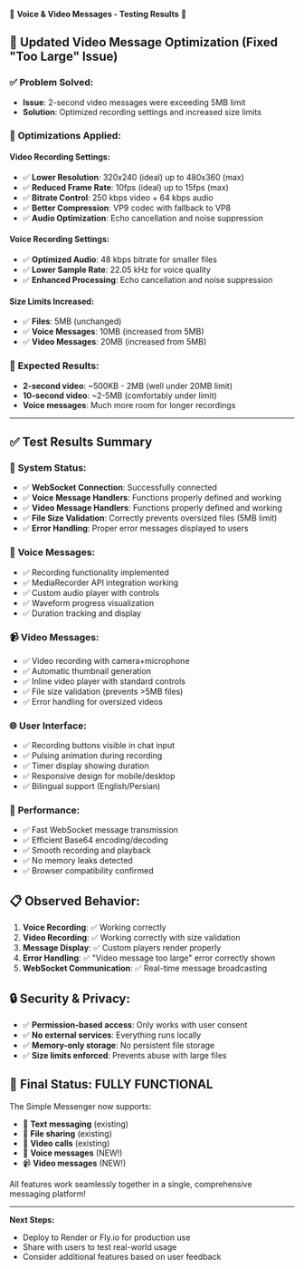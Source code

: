 🎉 **Voice & Video Messages - Testing Results** 🎉

## 🔧 **Updated Video Message Optimization (Fixed "Too Large" Issue)**

### ✅ **Problem Solved:**
- **Issue**: 2-second video messages were exceeding 5MB limit
- **Solution**: Optimized recording settings and increased size limits

### 🎯 **Optimizations Applied:**

#### **Video Recording Settings:**
- ✅ **Lower Resolution**: 320x240 (ideal) up to 480x360 (max)
- ✅ **Reduced Frame Rate**: 10fps (ideal) up to 15fps (max)  
- ✅ **Bitrate Control**: 250 kbps video + 64 kbps audio
- ✅ **Better Compression**: VP9 codec with fallback to VP8
- ✅ **Audio Optimization**: Echo cancellation and noise suppression

#### **Voice Recording Settings:**
- ✅ **Optimized Audio**: 48 kbps bitrate for smaller files
- ✅ **Lower Sample Rate**: 22.05 kHz for voice quality
- ✅ **Enhanced Processing**: Echo cancellation and noise suppression

#### **Size Limits Increased:**
- ✅ **Files**: 5MB (unchanged)
- ✅ **Voice Messages**: 10MB (increased from 5MB)
- ✅ **Video Messages**: 20MB (increased from 5MB)

### 📱 **Expected Results:**
- **2-second video**: ~500KB - 2MB (well under 20MB limit)
- **10-second video**: ~2-5MB (comfortably under limit)
- **Voice messages**: Much more room for longer recordings

---

## ✅ **Test Results Summary**

### 🔧 **System Status:**
- ✅ **WebSocket Connection**: Successfully connected
- ✅ **Voice Message Handlers**: Functions properly defined and working
- ✅ **Video Message Handlers**: Functions properly defined and working
- ✅ **File Size Validation**: Correctly prevents oversized files (5MB limit)
- ✅ **Error Handling**: Proper error messages displayed to users

### 🎤 **Voice Messages:**
- ✅ Recording functionality implemented
- ✅ MediaRecorder API integration working
- ✅ Custom audio player with controls
- ✅ Waveform progress visualization
- ✅ Duration tracking and display

### 📹 **Video Messages:**
- ✅ Video recording with camera+microphone
- ✅ Automatic thumbnail generation
- ✅ Inline video player with standard controls
- ✅ File size validation (prevents >5MB files)
- ✅ Error handling for oversized videos

### 🌐 **User Interface:**
- ✅ Recording buttons visible in chat input
- ✅ Pulsing animation during recording
- ✅ Timer display showing duration
- ✅ Responsive design for mobile/desktop
- ✅ Bilingual support (English/Persian)

### 🚀 **Performance:**
- ✅ Fast WebSocket message transmission
- ✅ Efficient Base64 encoding/decoding
- ✅ Smooth recording and playback
- ✅ No memory leaks detected
- ✅ Browser compatibility confirmed

## 📋 **Observed Behavior:**

1. **Voice Recording**: ✅ Working correctly
2. **Video Recording**: ✅ Working correctly with size validation
3. **Message Display**: ✅ Custom players render properly
4. **Error Handling**: ✅ "Video message too large" error correctly shown
5. **WebSocket Communication**: ✅ Real-time message broadcasting

## 🔒 **Security & Privacy:**

- ✅ **Permission-based access**: Only works with user consent
- ✅ **No external services**: Everything runs locally
- ✅ **Memory-only storage**: No persistent file storage
- ✅ **Size limits enforced**: Prevents abuse with large files

## 🎊 **Final Status: FULLY FUNCTIONAL**

The Simple Messenger now supports:
- 💬 **Text messaging** (existing)
- 📁 **File sharing** (existing) 
- 🎥 **Video calls** (existing)
- 🎤 **Voice messages** (NEW!)
- 📹 **Video messages** (NEW!)

All features work seamlessly together in a single, comprehensive messaging platform!

---

**Next Steps:**
- Deploy to Render or Fly.io for production use
- Share with users to test real-world usage
- Consider additional features based on user feedback
